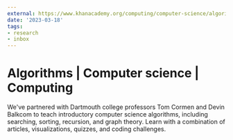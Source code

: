 ```yaml
---
external: https://www.khanacademy.org/computing/computer-science/algorithms
date: '2023-03-18'
tags:
- research
- inbox
---
```


# Algorithms | Computer science | Computing

We've partnered with Dartmouth college professors Tom Cormen and Devin Balkcom to teach introductory computer science algorithms, including searching, sorting, recursion, and graph theory. Learn with a combination of articles, visualizations, quizzes, and coding challenges.
